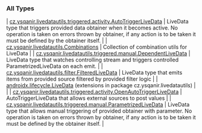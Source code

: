 

### All Types

| [cz.ysqanir.livedatautils.triggered.activity.AutoTriggerLiveData](../cz.ysqanir.livedatautils.triggered.activity/-auto-trigger-live-data/index.md) | LiveData type that triggers provided data obtainer when it becomes active. No operation is taken on errors thrown by obtainer, if any action is to be taken it must be defined by the obtainer itself. |
| [cz.ysqanir.livedatautils.Combinations](../cz.ysqanir.livedatautils/-combinations/index.md) | Collection of combination utils for LiveData |
| [cz.ysqanir.livedatautils.triggered.manual.DependentLiveData](../cz.ysqanir.livedatautils.triggered.manual/-dependent-live-data/index.md) | LiveData type that watches controlling stream and triggers controlled ParametrizedLiveData on each emit. |
| [cz.ysqanir.livedatautils.filter.FilteredLiveData](../cz.ysqanir.livedatautils.filter/-filtered-live-data/index.md) | LiveData type that emits items from provided source filtered by provided filter logic |
| [androidx.lifecycle.LiveData](../cz.ysqanir.livedatautils/androidx.lifecycle.-live-data/index.md) (extensions in package cz.ysqanir.livedatautils) |  |
| [cz.ysqanir.livedatautils.triggered.activity.OpenAutoTriggerLiveData](../cz.ysqanir.livedatautils.triggered.activity/-open-auto-trigger-live-data/index.md) | AutoTriggerLiveData that allows external sources to post values |
| [cz.ysqanir.livedatautils.triggered.manual.ParametrizedLiveData](../cz.ysqanir.livedatautils.triggered.manual/-parametrized-live-data/index.md) | LiveData type that allows manual triggering of provided obtainer with parameter. No operation is taken on errors thrown by obtainer, if any action is to be taken it must be defined by the obtainer itself. |

